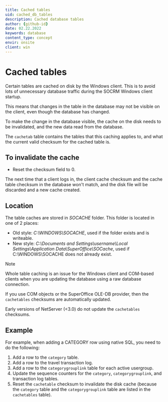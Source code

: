 ```yaml
---
title: Cached tables
uid: cached_db_tables
description: Cached database tables
author: {github-id}
date: 02.22.2022
keywords: database
content_type: concept
envir: onsite
client: win
---
```


# Cached tables

Certain tables are cached on disk by the Windows client. This is to avoid lots of unnecessary database traffic during the SOCRM Windows client startup.

This means that changes in the table in the database may not be visible on the client, even though the database has changed.

To make the change in the database visible, the cache on the disk needs to be invalidated, and the new data read from the database.

The `cachetab` table contains the tables that this caching applies to, and what the current valid checksum for the cached table is.

## To invalidate the cache

* Reset the checksum field to 0.

The next time that a client logs in, the client cache checksum and the cache table checksum in the database won't match, and the disk file will be discarded and a new cache created.

## Location

The table caches are stored in *SOCACHE* folder. This folder is located in one of 2 places:

* Old style: *C:\\WINDOWS\\SOCACHE*, used if the folder exists and is writeable.
* New style: *C:\\Documents and Settings\\username\\Local Settings\\Application Data\\SuperOffice\\SOCache*, used if C:\\WINDOWS\\SOCACHE does not already exist.

> [!NOTE]
> Whole table caching is an issue for the Windows client and COM-based clients when you are updating the database using a raw database connection.

If you use COM objects or the SuperOffice OLE-DB provider, then the `cachetables` checksums are automatically updated.

Early versions of NetServer (\<3.0) do not update the `cachetables` checksums.

## Example

For example, when adding a CATEGORY row using native SQL, you need to do the following:

1. Add a row to the `category` table.
2. Add a row to the travel transaction log.
3. Add a row to the `categorygrouplink` table for each active usergroup.
4. Update the sequence counters for the `category`, `categorygrouplink`, and transaction log tables.
5. Reset the `cachetable` checksum to invalidate the disk cache (because the `category` table and the `categorygrouplink` table are listed in the `cachetables` table).
